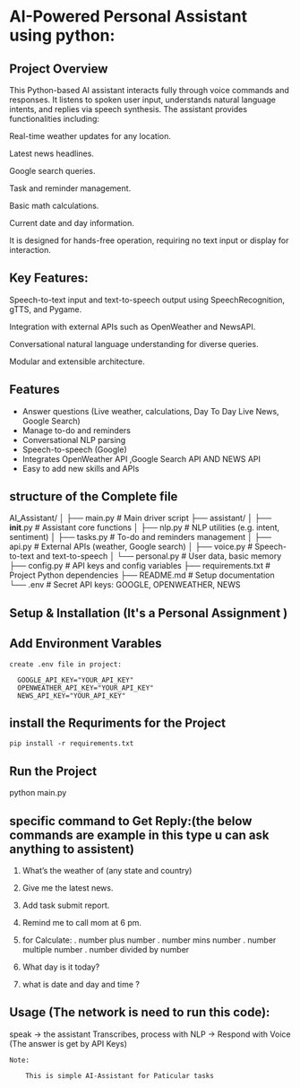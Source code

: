 # AI-Powered Personal Assistant using python:
    
 ## Project Overview

This Python-based AI assistant interacts fully through voice commands and responses. It listens to spoken user input, understands natural language intents, and replies via speech synthesis. The assistant provides functionalities including:

Real-time weather updates for any location.

Latest news headlines.

Google search queries.

Task and reminder management.

Basic math calculations.

Current date and day information.

It is designed for hands-free operation, requiring no text input or display for interaction.

## Key Features:

Speech-to-text input and text-to-speech output using SpeechRecognition, gTTS, and Pygame.

Integration with external APIs such as OpenWeather and NewsAPI.

Conversational natural language understanding for diverse queries.

Modular and extensible architecture.


## Features
- Answer questions (Live weather, calculations, Day To Day Live News, Google Search)
- Manage to-do and reminders
- Conversational NLP parsing
- Speech-to-speech (Google)
- Integrates OpenWeather API ,Google Search API AND NEWS API 
- Easy to add new skills and APIs

## structure of the Complete file


AI_Assistant/
│
├── main.py              # Main driver script
├── assistant/
│   ├── __init__.py      # Assistant core functions
│   ├── nlp.py           # NLP utilities (e.g. intent, sentiment)
│   ├── tasks.py         # To-do and reminders management
│   ├── api.py           # External APIs (weather, Google search)
│   ├── voice.py         # Speech-to-text and text-to-speech
│   └── personal.py      # User data, basic memory
├── config.py            # API keys and config variables
├── requirements.txt     # Project Python dependencies
├── README.md            # Setup documentation
└── .env                 # Secret API keys: GOOGLE, OPENWEATHER, NEWS 


## Setup & Installation (It's a Personal Assignment )
  ## Add Environment Varables
    create .env file in project:

      GOOGLE_API_KEY="YOUR_API_KEY"
      OPENWEATHER_API_KEY="YOUR_API_KEY"
      NEWS_API_KEY="YOUR_API_KEY"

## install the Requriments for the Project
    pip install -r requirements.txt

## Run the Project
 python main.py

## specific command to Get Reply:(the below commands are example in this type u can ask anything to assistent)
1. What’s the weather of (any state and country)

2. Give me the latest news.

3. Add task submit report.

4. Remind me to call mom at 6 pm.

5.  for Calculate:
  . number plus number
  . number mins number
  . number multiple number 
  . number divided by number  

6. What day is it today?

7. what is date and day and time ?

## Usage (The network is need to run this code):

  speak -> the assistant Transcribes, process with NLP -> Respond with Voice  
                    (The answer is get by API Keys)

    Note:

        This is simple AI-Assistant for Paticular tasks 









